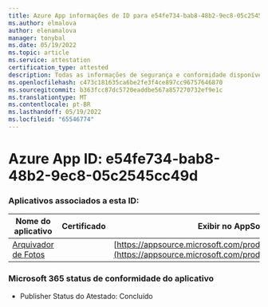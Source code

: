 ```yaml
---
title: Azure App informações de ID para e54fe734-bab8-48b2-9ec8-05c2545cc49d
ms.author: elmalova
author: elenamalova
manager: tonybal
ms.date: 05/19/2022
ms.topic: article
ms.service: attestation
certification_type: attested
description: Todas as informações de segurança e conformidade disponíveis para e54fe734-bab8-48b2-9ec8-05c2545cc49d.
ms.openlocfilehash: c473c181635ca6be2fe3f4ce897cc96757646870
ms.sourcegitcommit: b363fcc87dc5720eaddbe567a857270732ef9e1c
ms.translationtype: MT
ms.contentlocale: pt-BR
ms.lasthandoff: 05/19/2022
ms.locfileid: "65546774"
---
```

# <a name="azure-app-id-e54fe734-bab8-48b2-9ec8-05c2545cc49d"></a>Azure App ID: e54fe734-bab8-48b2-9ec8-05c2545cc49d


### <a name="apps-associated-with-this-id"></a>Aplicativos associados a esta ID:
| **Nome do aplicativo** | **Certificado** | **Exibir no AppSource** |
|--------------|---------------|-----------------------|
| [Arquivador de Fotos](../forward/WA200003881.md) |  | [https://appsource.microsoft.com/product/office/WA200003881](https://appsource.microsoft.com/product/office/WA200003881) |

### <a name="microsoft-365-app-compliance-status"></a>Microsoft 365 status de conformidade do aplicativo
- Publisher Status do Atestado: Concluído
